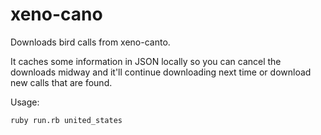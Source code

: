 # xeno-cano
Downloads bird calls from xeno-canto.

It caches some information in JSON locally so you can cancel the downloads midway and it'll continue downloading next time or download new calls that are found.

Usage:
```bash 
ruby run.rb united_states
```